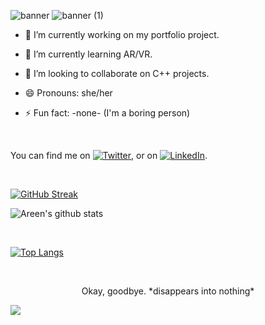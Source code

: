 
![banner](https://user-images.githubusercontent.com/46225470/136684912-45112657-cfd1-4541-8bba-96397f08c751.png)
![banner (1)](https://user-images.githubusercontent.com/46225470/136685118-afb03de5-fb94-4256-a024-958a8dad245e.png)


- 🔭 I’m currently working on my portfolio project.

- 🌱 I’m currently learning AR/VR.

- 👯 I’m looking to collaborate on C++ projects.

- 😄 Pronouns: she/her

- ⚡ Fun fact: -none- (I'm a boring person)

<br>

You can find me on [![Twitter][1.2]][1], or on [![LinkedIn][2.2]][2].

[1.2]: http://i.imgur.com/wWzX9uB.png (twitter icon without padding)

[2.2]: https://raw.githubusercontent.com/MartinHeinz/MartinHeinz/master/linkedin-3-16.png (LinkedIn icon without padding)


[1]: https://twitter.com/blue_will987

[2]: https://www.linkedin.com/in/areen-kaur/

<br>

[![GitHub Streak](https://github-readme-streak-stats.herokuapp.com/?user=areenoverclouds&theme=dark)](https://git.io/streak-stats)

![Areen's github stats](https://github-readme-stats.vercel.app/api?username=areenoverclouds&show_icons=true&theme=dark)

<br>

[![Top Langs](https://github-readme-stats.vercel.app/api/top-langs/?username=areenoverclouds&layout=compact)](https://github.com/areenoverclouds/github-readme-stats)

<br>

<p style="text-align:center">
Okay, goodbye. *disappears into nothing* 
</p>

<img src = "https://media.giphy.com/media/xTiTnwi8Azjnva46Fq/giphy.gif">
